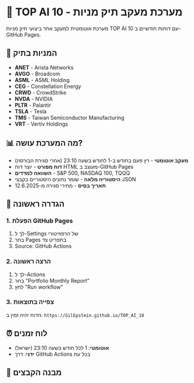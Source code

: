 # 🤖 TOP AI 10 - מערכת מעקב תיק מניות

מערכת אוטומטית למעקב אחר ביצועי תיק מניות TOP AI 10 עם דוחות חודשיים ב-GitHub Pages.

## 🎯 המניות בתיק

- **ANET** - Arista Networks
- **AVGO** - Broadcom  
- **ASML** - ASML Holding
- **CEG** - Constellation Energy
- **CRWD** - CrowdStrike
- **NVDA** - NVIDIA
- **PLTR** - Palantir
- **TSLA** - Tesla
- **TMS** - Taiwan Semiconductor Manufacturing
- **VRT** - Vertiv Holdings

## 📊 מה המערכת עושה?

- **מעקב אוטומטי** - רץ פעם בחודש ב-1 לחודש בשעה 23:10 (אחרי סגירת הבורסה)
- **דוח מפורט** - יוצר דוח HTML מעוצב ב-GitHub Pages
- **השוואה למדדים** - S&P 500, NASDAQ 100, TQQQ
- **היסטוריה מלאה** - שומר נתונים היסטוריים בקבצי JSON
- **תאריך בסיס** - מחירי סגירה מ-12.6.2025

## 🚀 הגדרה ראשונה

### 1. הפעלת GitHub Pages
1. לך ל-Settings של הרפוזיטורי
2. בחר Pages בתפריט צד
3. Source: GitHub Actions

### 2. הרצה ראשונה
1. לך ל-Actions
2. בחר "Portfolio Monthly Report"  
3. לחץ "Run workflow"

### 3. צפייה בתוצאות
הדוח יהיה זמין ב: `https://GilEpstein.github.io/TOP_AI_10`

## ⏰ לוח זמנים

- **אוטומטי**: 1 לכל חודש בשעה 23:10 (ישראל)
- **ידני**: דרך GitHub Actions בכל עת

## 📁 מבנה הקבצים

